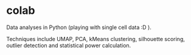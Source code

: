 # colab
Data analyses in Python (playing with single cell data :D ). 

Techniques include UMAP, PCA, kMeans clustering, silhouette scoring, outlier detection and statistical power calculation.
